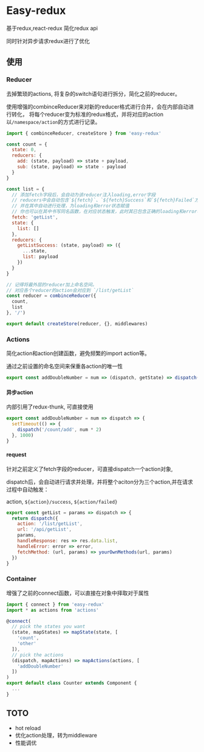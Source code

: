 # Easy-redux
基于redux,react-redux 简化redux api

同时针对异步请求redux进行了优化

## 使用

### Reducer
去掉繁琐的actions, 将复杂的switch语句进行拆分，简化之前的reducer。

使用增强的combinceReducer来对新的reducer格式进行合并，会在内部自动进行转化，
将每个reducer变为标准的redux格式，并将对应的action以`/namespace/action`的方式进行记录。

``` js
import { combinceReducer, createStore } from 'easy-redux'

const count = {
  state: 0,
  reducers: {
    add: (state, payload) => state + payload,
    sub: (state, payload) => state - payload
  }
}

const list = {
  // 添加fetch字段后，会自动为该reducer注入loading,error字段
  // reducers中会自动包含`${fetch}`、`${fetch}Success`和`${fetch}Failed`方法
  // 并在其中自动进行处理，为loading和error状态赋值
  // 你也可以在其中书写同名函数，在对应状态触发，此时其已包含正确的loading和error状态
  fetch: 'getList',
  state: {
    list: []
  },
  reducers: {
    getListSuccess: (state, payload) => ({
      ...state,
      list: payload
    })
  }
}

// 记得将最外层的reducer加上命名空间。
// 对应各个reducer的action会对应到 `/list/getList`
const reducer = combinceReducer({
  count,
  list
}, '/')

export default createStore(reducer, {}, middlewares)
```

### Actions
简化action和action创建函数，避免频繁的import action等。

通过之前设置的命名空间来保重各action的唯一性

``` js
export const addDoubleNumber = num => (dispatch, getState) => dispatch('/count/add', num * 2)
```

#### 异步action
内部引用了redux-thunk, 可直接使用

``` js
export const addDoubleNumber = num => dispatch => {
  setTimeout(() => {
    dispatch('/count/add', num * 2)
  }, 1000)
}
```

#### request
针对之前定义了fetch字段的reducer，可直接dispatch一个action对象,

dispatch后，会自动进行请求并处理，并将整个aciton分为三个action,并在请求过程中自动触发：

action, `${action}/success`, `${action/failed}`

``` js
export const getList = params => dispatch => {
  return dispatch({
    action: '/list/getList',
    url: '/api/getList',
    params,
    handleResponse: res => res.data.list,
    handleError: error => error,
    fetchMethod: (url, params) => yourOwnMethods(url, params)
  })
}
```

### Container
增强了之前的connect函数，可以直接在对象中择取对于属性

``` js
import { connect } from 'easy-redux'
import * as actions from 'actions'

@connect(
  // pick the states you want
  (state, mapStates) => mapState(state, [
    'count',
    'other'
  ]),
  // pick the actions
  (dispatch, mapActions) => mapActions(actions, [
    'addDoubleNumber'
  ])
)
export default class Counter extends Component {
  ...
}
```

## TOTO
- hot reload
- 优化action处理，转为middleware
- 性能调优
